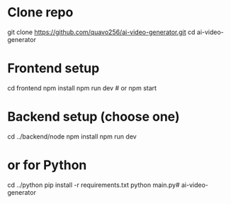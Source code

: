 # Clone repo
git clone https://github.com/quavo256/ai-video-generator.git
cd ai-video-generator

# Frontend setup
cd frontend
npm install
npm run dev  # or npm start

# Backend setup (choose one)
cd ../backend/node
npm install
npm run dev

# or for Python
cd ../python
pip install -r requirements.txt
python main.py# ai-video-generator